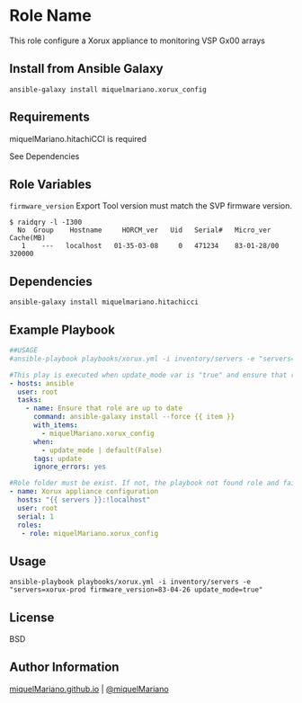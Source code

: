 Role Name
=========

This role configure a Xorux appliance to monitoring VSP Gx00 arrays

Install from Ansible Galaxy
------------------------------------

`ansible-galaxy install miquelmariano.xorux_config`

Requirements
------------

miquelMariano.hitachiCCI is required

See Dependencies

Role Variables
--------------

`firmware_version`
Export Tool version must match the SVP firmware version.
```
$ raidqry -l -I300 
  No  Group    Hostname     HORCM_ver   Uid   Serial#   Micro_ver     Cache(MB)
   1    ---   localhost   01-35-03-08     0   471234    83-01-28/00      320000
```

Dependencies
------------

```
ansible-galaxy install miquelmariano.hitachicci
```

Example Playbook
----------------

```yaml
##USAGE
#ansible-playbook playbooks/xorux.yml -i inventory/servers -e "servers=xorux-prod update_mode=true"

#This play is executed when update_mode var is "true" and ensure that role is up to date. By default update var is "false"
- hosts: ansible
  user: root
  tasks:
    - name: Ensure that role are up to date
      command: ansible-galaxy install --force {{ item }}
      with_items:
        - miquelMariano.xorux_config
      when:
        - update_mode | default(False)
      tags: update
      ignore_errors: yes

#Role folder must be exist. If not, the playbook not found role and fails. You shoud make dir manually "mkdir /etc/ansible/my_role"
- name: Xorux appliance configuration
  hosts: "{{ servers }}:!localhost"
  user: root
  serial: 1
  roles:
   - role: miquelMariano.xorux_config
```

Usage
-------

```
ansible-playbook playbooks/xorux.yml -i inventory/servers -e "servers=xorux-prod firmware_version=83-04-26 update_mode=true"
```

License
-------

BSD

Author Information
------------------

[miquelMariano.github.io](https://miquelmariano.github.io)  | [@miquelMariano](https://twitter.com/miquelMariano)
